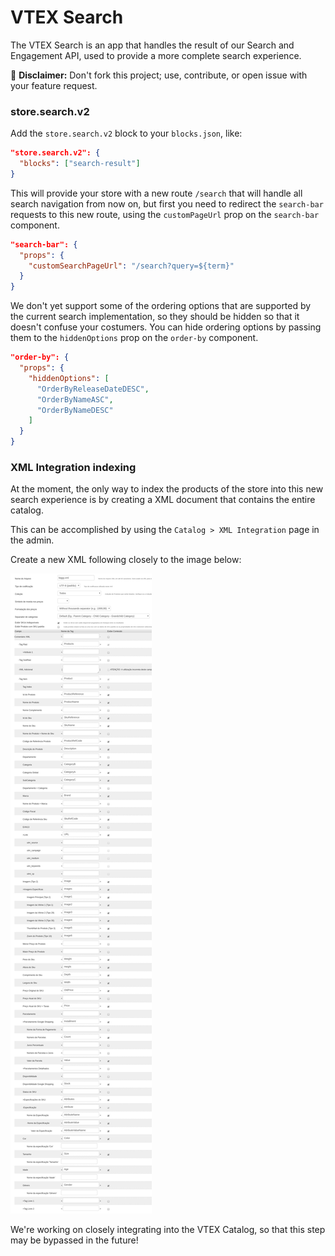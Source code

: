 # VTEX Search

The VTEX Search is an app that handles the result of our Search and Engagement API, used to provide
a more complete search experience.

:loudspeaker: **Disclaimer:** Don't fork this project; use, contribute, or open issue with your feature request.

### store.search.v2

Add the `store.search.v2` block to your `blocks.json`, like:

```json
"store.search.v2": {
  "blocks": ["search-result"]
}
```

This will provide your store with a new route `/search` that will handle all search navigation
from now on, but first you need to redirect the `search-bar` requests to this new route, using
the `customPageUrl` prop on the `search-bar` component.

```json
"search-bar": {
  "props": {
    "customSearchPageUrl": "/search?query=${term}"
  }
}
```

We don't yet support some of the ordering options that are supported by the current search implementation,
so they should be hidden so that it doesn't confuse your costumers. You can hide ordering options by
passing them to the `hiddenOptions` prop on the `order-by` component.

```json
"order-by": {
  "props": {
    "hiddenOptions": [
      "OrderByReleaseDateDESC",
      "OrderByNameASC",
      "OrderByNameDESC"
    ]
  }
}
```

### XML Integration indexing

At the moment, the only way to index the products of the store into this new search experience is
by creating a XML document that contains the entire catalog.

This can be accomplished by using the `Catalog > XML Integration` page in the admin.

Create a new XML following closely to the image below:

![XML Integration](./docs/images/XML.jpg)

We're working on closely integrating into the VTEX Catalog, so that this step may be bypassed in
the future!
